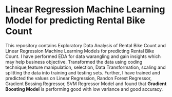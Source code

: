 # Linear Regression Machine Learning Model for predicting Rental Bike Count
This repository contains Exploratory Data Analysis of Rental Bike Count and Linear Regression Machine Learning Models for predicting Rental Bike Count.
I have performed EDA for data warangling and gain insights which may help business objective.
Transformed the data using coding technique,feature manipulation, selection, Data Transformation, scaling and splitting the data into training and testing sets. 
Further, I have trained and predicted the values on Linear Regression, Randon Forest Regressor, Gradient Bossing Regressor, SVM Regressor Model and found that **Gradient Boosting Model** is performing good with low variance and good accuracy.
